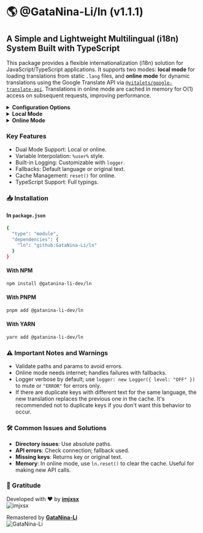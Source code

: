 # 🌎 @GataNina-Li/ln (v1.1.1)

## A Simple and Lightweight Multilingual (i18n) System Built with TypeScript

This package provides a flexible internationalization (i18n) solution for JavaScript/TypeScript applications. It supports two modes: **local mode** for loading translations from static `.lang` files, and **online mode** for dynamic translations using the Google Translate API via [`@vitalets/google-translate-api`](https://github.com/vitalets/google-translate-api). Translations in online mode are cached in memory for O(1) access on subsequent requests, improving performance.

<details>
<summary><b>Configuration Options</b></summary>

The `Ln` class is initialized with an options object (`LnOptions`) that configures its behavior. Below is a detailed explanation of each parameter:

```javascript
const ln = new Ln({
  default: "es",
  directory: path.join(dirname, "locales"),
  online: false,
  //logger: new Logger({ level: "OFF" })
})
```

- **`default: string`** (required)
  - **Purpose**: Specifies the fallback language code (e.g., `"es"` for Spanish) used when no language is provided in `t()` or if the requested language is unavailable.
  - **Example**: `default: "en"` sets English as the fallback.
  - **Notes**: Must be a valid language code (e.g., `"es"`, `"en"`, `"fr"`). Affects both local and online modes.

- **`directory?: string`** (optional, required for local mode)
  - **Purpose**: Path to the directory containing `.lang` files with translations (e.g., `es.lang`). Ignored in online mode.
  - **Example**: `directory: path.join(dirname, "locales")` points to a `locales` folder.
  - **Notes**: Must be a valid directory path. If invalid or missing in local mode, initialization fails with a fatal log. Use absolute paths for reliability.

- **`online?: boolean`** (optional, default: `false`)
  - **Purpose**: Enables online mode for dynamic translations via Google Translate. When `true`, `directory` is ignored, and `ln.load()` is not needed.
  - **Example**: `online: true` activates online mode.
  - **Notes**: Requires internet access. Cached translations ensure fast subsequent lookups.

- **`logger?: Nullable<Logger>`** (optional)
  - **Purpose**: Custom logger instance from `logger` for debugging and tracing. If not provided, a default logger is created with level `"INFO"` and colorized output.
  - **Example**: `logger: new Logger({ level: "OFF" })` silences all logs. Use `level: "ERROR"` to show only errors, or `level: "INFO"` for detailed logs.
  - **Notes**: Logger levels (e.g., `"OFF"`, `"ERROR"`, `"INFO"`) control verbosity. A custom logger must implement `info`, `trace`, `warn`, `error`, and `fatal`. Example for errors only:
    ```javascript
    logger: new Logger({ level: "ERROR" })
    ```

</details>

<details>
<summary><b>Local Mode</b></summary>

### Explanation
Use local mode to load translations from `.lang` files in a directory. It's fast and doesn't require internet.

**Setup and Usage:**
```javascript
import Ln from "ln" // import Ln from "@gatanina-li-dev/ln"
import Logger from "logger"
import path from "node:path"
import { fileURLToPath } from "node:url"

const filename = fileURLToPath(import.meta.url)
const dirname = path.dirname(filename)

const ln = new Ln({
  default: "es",
  directory: path.join(dirname, "locales"),
  //logger: new Logger({ level: "OFF" })
})
await ln.load()
console.log(ln.t("hello.world", "es")) // "Hola Mundo!"
console.log(ln.t("welcome.user", "es", { user: "GataNina-Li", place: "GitHub" })) // "Hola GataNina-Li, bienvenido a GitHub."
```

Create `.lang` files like `es.lang` with `key=value` pairs, e.g.:
```
# locales/es.lang
hello.world=Hola Mundo!
welcome.user=Hola %user%, bienvenido a %place%.
```

### Advanced Explanation
For experienced developers: Local mode preloads all translations into a `Map<string, Map<string, string>>` structure for O(1) lookups.

- **Configuration**: `directory` must point to a valid folder with `.lang` files (e.g., `es.lang`). If missing, logger warns and skips loading.
- **load() Method**: Asynchronously reads files, parses lines (skipping comments `#` and empty lines), matches `key=value` with regex, trims values, and stores in maps. Handles errors with `try-catch`.
- **t() Method**: Signature `t(key: string, language?: string, vars?: Record<string, string>)`. Falls back to default language or key if not found. Interpolates vars using regex replace after lookup.
- **Logging**: Default level `"INFO"`. Customize with `logger`, e.g., `new Logger({ level: "ERROR" })` for errors only, or `new Logger({ level: "OFF" })` to mute.
- **Edge Cases**: Invalid directory fatal-logs and returns early. Empty files skipped. Missing keys return the key. Supports TypeScript types in `index.d.ts`.
- **Performance**: Preloads everything; ideal for static apps but memory-intensive for large files.

</details>

<details>
<summary><b>Online Mode</b></summary>

### Explanation
Use online mode for dynamic translations via Google Translate. No files needed; translations are fetched and cached.

**Setup and Usage:**
```javascript
import Ln from "ln" // import Ln from "@gatanina-li-dev/ln"
import Logger from "logger"

const ln = new Ln({
  default: "es",
  online: true,
  //logger: new Logger({ level: "OFF" })
})
console.log(ln.t("Hello World!", "hello.world", "es")) // "¡Hola Mundo!"
console.log(ln.t("Hello %user%, welcome to %place%.", "welcome.user", "es", { user: "GataNina-Li", place: "GitHub" })) // "Hola GataNina-Li, bienvenido a GitHub."
// ln.reset() // (Optional) Clear cache if necessary
```

First call translates and saves; later calls use cache. Check supported languages [here](https://cloud.google.com/translate/docs/languages?hl=es-419).

### Advanced Explanation
For experienced developers: Online mode uses on-demand API calls with in-memory caching in `Map<string, Map<string, string>>`.

- **Configuration**: Set `online: true`; ignores `directory`. Requires internet for initial translations.
- **t() Method**: Signature `t(textToTranslate: string, key: string, language?: string, vars?: Record<string, string>)`. Checks cache first; if missing, calls `translate(textToTranslate, { to: language })`, stores result. Falls back to `textToTranslate` on API error. Interpolates vars post-translation.
- **reset() Method**: Clears `locales` Map to force re-translations, useful for text updates.
- **Logging**: Traces requests and errors. Customize logger, e.g., `new Logger({ level: "OFF" })` to mute or `new Logger({ level: "ERROR" })` for errors only.
- **Edge Cases**: Missing `textToTranslate` or `key` logs error and returns fallback. API failures (rate limits, network) log and fallback to original. Placeholders `%var%` preserved during translation. Cache grows; reset to manage memory.
- **Performance**: API calls slow initially (~seconds), but cache enables O(1) repeats. No `load()` needed.

Google Translate has request limits. If too many requests are made from the same IP address, you will get a TooManyRequestsError (code 429). [`You can use proxy to bypass it.`](https://www.npmjs.com/package/@vitalets/google-translate-api#limits)

</details>

### Key Features
- Dual Mode Support: Local or online.
- Variable Interpolation: `%user%` style.
- Built-in Logging: Customizable with `logger`.
- Fallbacks: Default language or original text.
- Cache Management: `reset()` for online.
- TypeScript Support: Full typings.

### 📥 Installation

#### In `package.json`
```bash
{
  "type": "module",
  "dependencies": {
    "ln": "github:GataNina-Li/ln"
  }
}

```

#### With NPM
```bash
npm install @gatanina-li-dev/ln
```

#### With PNPM
```bash
pnpm add @gatanina-li-dev/ln
```

#### With YARN
```bash
yarn add @gatanina-li-dev/ln
```

### ⚠️ Important Notes and Warnings
- Validate paths and params to avoid errors.
- Online mode needs internet; handles failures with fallbacks.
- Logger verbose by default; use `logger: new Logger({ level: "OFF" })` to mute or `"ERROR"` for errors only.
- If there are duplicate keys with different text for the same language, the new translation replaces the previous one in the cache. It's recommended not to duplicate keys if you don't want this behavior to occur.

### 🛠️ Common Issues and Solutions
- **Directory issues**: Use absolute paths.
- **API errors**: Check connection; fallback used.
- **Missing keys**: Returns key or original text.
- **Memory**: In online mode, use `ln.reset()` to clear the cache. Useful for making new API calls.

### 🙏 Gratitude

Developed with ❤️ by **[imjxsx](https://github.com/imjxsx)**  
![imjxsx](https://github.com/imjxsx.png?size=100)  

Remastered by **[GataNina-Li](https://github.com/GataNina-Li)**  
![GataNina-Li](https://github.com/GataNina-Li.png?size=100)
